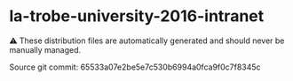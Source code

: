 # la-trobe-university-2016-intranet

:warning: These distribution files are automatically generated and should never be manually managed.

Source git commit: 65533a07e2be5e7c530b6994a0fca9f0c7f8345c

